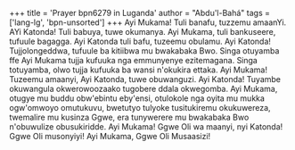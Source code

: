 +++
title = 'Prayer bpn6279 in Luganda'
author = "Abdu'l-Bahá"
tags = ['lang-lg', 'bpn-unsorted']
+++
Ayi Mukama! Tuli banafu, tuzzemu amaanYi.  AYi Katonda! Tuli babuya, tuwe okumanya.  Ayi Mukama, tuli bankuseere, tufuule bagagga.  Ayi Katonda tuli bafu, tuzeemu obulamu.  Ayi Katonda!  Tujjolongeddwa, tufuule ba kitiibwa mu bwakabaka Bwo.  Singa otuyamba ffe Ayi Mukama tujja kufuuka nga emmunyenye ezitemagana.  Singa totuyamba, olwo tujja kufuuka ba wansi n'okukira ettaka.
Ayi Mukama! Tuzeemu amaanyi, Ayi Katonda, tuwe obuwanguzi. Ayi Katonda!  Tuyambe okuwangula okwerowoozaako tugobere ddala okwegomba.  Ayi Mukama, otugye mu buddu obw'ebintu eby'ensi, otulokole nga oyita mu mukka ogw'omwoyo omutukuvu, bwetutyo tulyoke tusitukiremu okukuwereza, twemalire mu kusinza Ggwe, era tunywerere mu bwakabaka Bwo n'obuwulize obusukiridde.
Ayi Mukama!  Ggwe Oli wa maanyi, nyi Katonda! Ggwe Oli musonyiyi!  Ayi Mukama, Ggwe Oli Musaasizi!
